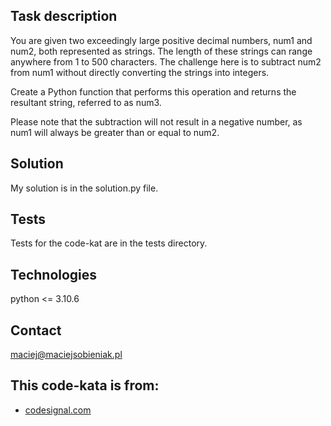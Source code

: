 ## Task description
You are given two exceedingly large positive decimal numbers, num1 and num2, both represented as strings. The length of these strings can range anywhere from 1 to 500 characters. The challenge here is to subtract num2 from num1 without directly converting the strings into integers.

Create a Python function that performs this operation and returns the resultant string, referred to as num3.

Please note that the subtraction will not result in a negative number, as num1 will always be greater than or equal to num2.
## Solution
My solution is in the solution.py file.

## Tests
Tests for the code-kat are in the tests directory.

## Technologies
python <= 3.10.6

## Contact
maciej@maciejsobieniak.pl

## This code-kata is from:
* [codesignal.com](https://codesignal.com) 
